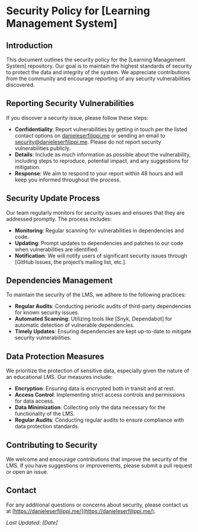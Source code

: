 # Security Policy for [Learning Management System]

## Introduction
This document outlines the security policy for the [Learning Management System] repository. Our goal is to maintain the highest standards of security to protect the data and integrity of the system. We appreciate contributions from the community and encourage reporting of any security vulnerabilities discovered.

## Reporting Security Vulnerabilities
If you discover a security issue, please follow these steps:
- **Confidentiality**: Report vulnerabilities by getting in touch per the listed contact options on [danieleserfilippi.me](https://danieleserfilippi.me/) or sending an email to [security@danieleserfilippi.me](mailto:security@danieleserfilippi.me). Please do not report security vulnerabilities publicly.
- **Details**: Include as much information as possible about the vulnerability, including steps to reproduce, potential impact, and any suggestions for mitigation.
- **Response**: We aim to respond to your report within 48 hours and will keep you informed throughout the process.

## Security Update Process
Our team regularly monitors for security issues and ensures that they are addressed promptly. The process includes:
- **Monitoring**: Regular scanning for vulnerabilities in dependencies and code.
- **Updating**: Prompt updates to dependencies and patches to our code when vulnerabilities are identified.
- **Notification**: We will notify users of significant security issues through [GitHub Issues, the project’s mailing list, etc.].

## Dependencies Management
To maintain the security of the LMS, we adhere to the following practices:
- **Regular Audits**: Conducting periodic audits of third-party dependencies for known security issues.
- **Automated Scanning**: Utilizing tools like [Snyk, Dependabot] for automatic detection of vulnerable dependencies.
- **Timely Updates**: Ensuring dependencies are kept up-to-date to mitigate security vulnerabilities.

## Data Protection Measures
We prioritize the protection of sensitive data, especially given the nature of an educational LMS. Our measures include:
- **Encryption**: Ensuring data is encrypted both in transit and at rest.
- **Access Control**: Implementing strict access controls and permissions for data access.
- **Data Minimization**: Collecting only the data necessary for the functionality of the LMS.
- **Regular Audits**: Conducting regular audits to ensure compliance with data protection standards.

## Contributing to Security
We welcome and encourage contributions that improve the security of the LMS. If you have suggestions or improvements, please submit a pull request or open an issue.

## Contact
For any additional questions or concerns about security, please contact us at [https://danieleserfilippi.me/](https://danieleserfilippi.me/).

_Last Updated: [Date]_
